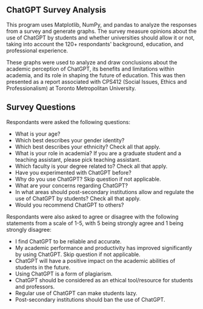 ## ChatGPT Survey Analysis

This program uses Matplotlib, NumPy, and pandas to analyze the responses from a survey and generate graphs. The survey measure opinions about the use of ChatGPT by students and whether universities should allow it or not, taking into account the 120+ respondants' background, education, and professional experience.

These graphs were used to analyze and draw conclusions about the academic perception of ChatGPT, its benefits and limitations within academia, and its role in shaping the future of education. This was then presented as a report associated with CPS412 (Social Issues, Ethics and Professionalism) at Toronto Metropolitan University.

## Survey Questions
Respondants were asked the following questions:
- What is your age?
- Which best describes your gender identity?
- Which best describes your ethnicity? Check all that apply.
- What is your role in academia? If you are a graduate student and a teaching assistant, please pick teaching assistant.
- Which faculty is your degree related to? Check all that apply.
- Have you experimented with ChatGPT before?
- Why do you use ChatGPT? Skip question if not applicable.
- What are your concerns regarding ChatGPT?
- In what areas should post-secondary institutions allow and regulate the use of ChatGPT by students? Check all that apply.
- Would you recommend ChatGPT to others?

Respondants were also asked to agree or disagree with the following statements from a scale of 1-5, with 5 being strongly agree and 1 being strongly disagree:
- I find ChatGPT to be reliable and accurate.
- My academic performance and productivity has improved significantly by using ChatGPT. Skip question if not applicable.
- ChatGPT will have a positive impact on the academic abilities of students in the future.
- Using ChatGPT is a form of plagiarism.
- ChatGPT should be considered as an ethical tool/resource for students and professors.
- Regular use of ChatGPT can make students lazy.
- Post-secondary institutions should ban the use of ChatGPT.
